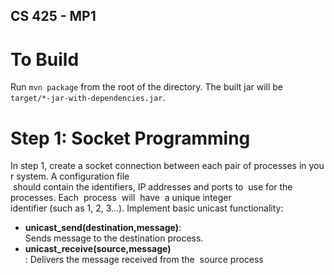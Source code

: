 ## CS 425 - MP1

# To Build

Run `mvn package` from the root of the directory. The built jar will be  `target/*-jar-with-dependencies.jar`.

# Step 1: Socket Programming 

In step 1, create a socket connection between each pair of processes in your system. A configuration file​ should contain the identifiers, IP addresses and ports to  use for the  processes. Each  process  will  have  a unique integer identifier (such as 1, 2, 3…). Implement basic unicast functionality:
* __unicast_send(destination,message)__: Sends message to the destination process.
* __unicast_receive(source,message)__​: Delivers the message received from the 
source process

